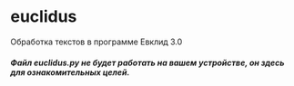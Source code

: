 # euclidus
Обработка текстов в программе Евклид 3.0

##### Файл euclidus.py не будет работать на вашем устройстве, он здесь для ознакомительных целей.
